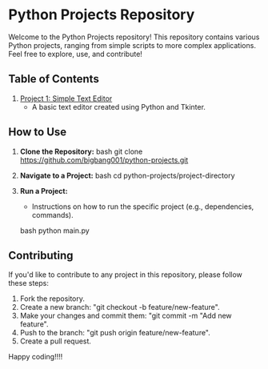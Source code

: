 # Python Projects Repository

Welcome to the Python Projects repository! This repository contains various Python projects, ranging from simple scripts to more complex applications. Feel free to explore, use, and contribute!


## Table of Contents

1. [Project 1: Simple Text Editor](./simple-text-editor)
   - A basic text editor created using Python and Tkinter.


## How to Use

1. **Clone the Repository:**
   bash
   git clone https://github.com/bigbang001/python-projects.git

2. **Navigate to a Project:**
   bash
   cd python-projects/project-directory

3. **Run a Project:**
   - Instructions on how to run the specific project (e.g., dependencies, commands).

   bash
   python main.py


## Contributing

If you'd like to contribute to any project in this repository, please follow these steps:

1. Fork the repository.
2. Create a new branch: "git checkout -b feature/new-feature".
3. Make your changes and commit them: "git commit -m "Add new feature".
4. Push to the branch: "git push origin feature/new-feature".
5. Create a pull request.

Happy coding!!!!
